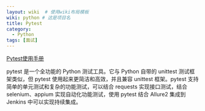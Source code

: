 ```yaml
---
layout: wiki  # 使用wiki布局模板
wiki: python # 这是项目名
title: Pytest
category:
  - Python
tags: [面试]
---
```


[Pytest使用手册](https://learning-pytest.readthedocs.io/zh/latest/doc/intro/getting-started.html)

pytest 是一个全功能的 Python 测试工具。它与 Python 自带的 unittest 测试框架类似，但 pytest 使用起来更简洁和高效，并且兼容 unittest 框架。pytest 支持简单的单元测试和复杂的功能测试，可以结合 requests 实现接口测试，结合 selenium、appium 实现自动化功能测试，使用 pytest 结合 Allure2 集成到 Jenkins 中可以实现持续集成。